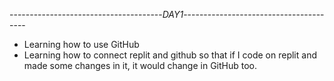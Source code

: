 --------------------------------------*DAY1*---------------------------------------
- Learning how to use GitHub 
- Learning how to connect replit and github so that if I code on replit and made some changes in it, it would change in GitHub too.
